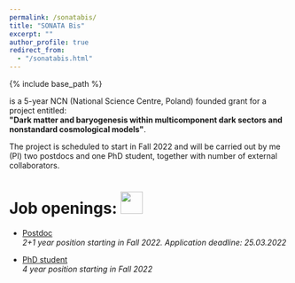 ```yaml
---
permalink: /sonatabis/
title: "SONATA Bis"
excerpt: ""
author_profile: true
redirect_from:
  - "/sonatabis.html"
---
```


{% include base_path %}

is a 5-year NCN (National Science Centre, Poland) founded grant for a project  entitled: <br>
**"Dark matter and baryogenesis within multicomponent dark sectors and nonstandard
cosmological models"**.

The project is scheduled to start in Fall 2022 and will be carried out by me (PI) two postdocs and one PhD student, together with number of external collaborators.

Job openings: <img src="http://ahryczuk.github.io/files/new.pdf" height="40px" width="40px" border="0px">
======

* <a href="http://ahryczuk.github.io/postdoc.html"> Postdoc </a> <br>
_2+1 year position starting in Fall 2022. Application deadline: 25.03.2022_ <br>


* <a href="http://ahryczuk.github.io/phdstudent.html"> PhD student </a> <br>
_4 year position starting in Fall 2022_ <br>
